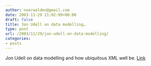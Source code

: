 ```yaml
---
author: nearwalden@gmail.com
date: 2003-11-29 21:02:09+00:00
draft: false
title: Jon Udell on data modelling…
type: post
url: /2003/11/29/jon-udell-on-data-modelling/
categories:
- posts
---
```


Jon Udell on data modelling and how ubiquitous XML well be.  [Link](//weblog.infoworld.com/udell/2003/11/25.html#a854')



